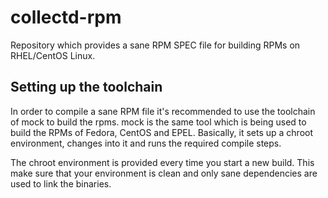 collectd-rpm
============

Repository which provides a sane RPM SPEC file for building RPMs on RHEL/CentOS
Linux.

Setting up the toolchain
------------------------

In order to compile a sane RPM file it's recommended to use the toolchain of
mock to build the rpms. mock is the same tool which is being used to build the
RPMs of Fedora, CentOS and EPEL. Basically, it sets up a chroot environment,
changes into it and runs the required compile steps.

The chroot environment is provided every time you start a new build. This
make sure that your environment is clean and only sane dependencies are used
to link the binaries.

